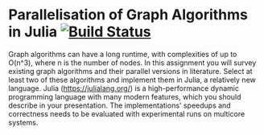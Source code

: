 # Parallelisation of Graph Algorithms in Julia [![Build Status](https://travis-ci.com/lukethompsxn/751-Project.svg?token=gDeffs2syumfbfyPNXfM&branch=master)](https://travis-ci.com/lukethompsxn/751-Project)

Graph algorithms can have a long runtime, with complexities of up to O(n^3), where n is the number of nodes. In this assignment you will survey existing graph algorithms and their parallel versions in literature. Select at least two of these algorithms and implement them in Julia, a relatively new language. Julia (https://julialang.org/) is a high-performance dynamic programming language with many modern features, which you should describe in your presentation. The implementations' speedups and correctness needs to be evaluated with experimental runs on multicore systems.  

